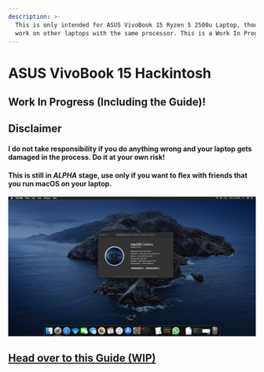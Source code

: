 ```yaml
---
description: >-
  This is only intended for ASUS VivoBook 15 Ryzen 5 2500u Laptop, though it can
  work on other laptops with the same processor. This is a Work In Progress
---
```


# ASUS VivoBook 15 Hackintosh

## Work In Progress (Including the Guide)!

## Disclaimer

#### I do not take responsibility if you do anything wrong and your laptop gets damaged in the process. Do it at your own risk!

#### This is still in _ALPHA_ stage, use only if you want to flex with friends that you run macOS on your laptop.

![Initial Catalina Build](.gitbook/assets/screenshot-2020-09-15-at-11.41.29-pm.png)

## [Head over to this Guide (WIP)](https://vaisakhmurali.gitbook.io/x505za-hackintosh/what-works)
